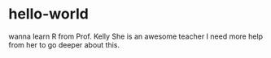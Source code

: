 # hello-world
wanna learn R from Prof. Kelly
She is an awesome teacher 
I need more help from her to go deeper about this.
